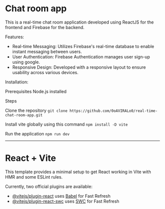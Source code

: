 # Chat room app

This is a real-time chat room application developed using ReactJS for the frontend and Firebase for the backend.

Features:
- Real-time Messaging: Utilizes Firebase's real-time database to enable instant messaging between users.
- User Authentication: Firebase Authentication manages user sign-up using google.
- Responsive Design: Developed with a responsive layout to ensure usability across various devices.

Installation:

Prerequisites
  Node.js installed

Steps

Clone the repository
  ```git clone https://github.com/0oAVIRALo0/real-time-chat-room-app.git ```

Install vite globally using this command
  ``` npm install -D vite ```

Run the application
  ``` npm run dev ```

------------------------------------------------------------------------------------------------------------------------------------------------------------------------------------------------

# React + Vite

This template provides a minimal setup to get React working in Vite with HMR and some ESLint rules.

Currently, two official plugins are available:

- [@vitejs/plugin-react](https://github.com/vitejs/vite-plugin-react/blob/main/packages/plugin-react/README.md) uses [Babel](https://babeljs.io/) for Fast Refresh
- [@vitejs/plugin-react-swc](https://github.com/vitejs/vite-plugin-react-swc) uses [SWC](https://swc.rs/) for Fast Refresh
